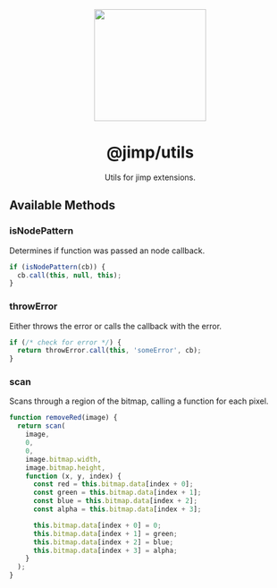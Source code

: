 <div align="center">
  <img width="200" height="200"
    src="https://s3.amazonaws.com/pix.iemoji.com/images/emoji/apple/ios-11/256/crayon.png">
  <h1>@jimp/utils</h1>
  <p>Utils for jimp extensions.</p>
</div>

## Available Methods

### isNodePattern

Determines if function was passed an node callback.

```js
if (isNodePattern(cb)) {
  cb.call(this, null, this);
}
```

### throwError

Either throws the error or calls the callback with the error.

```js
if (/* check for error */) {
  return throwError.call(this, 'someError', cb);
}
```

### scan

Scans through a region of the bitmap, calling a function for each pixel.

```js
function removeRed(image) {
  return scan(
    image,
    0,
    0,
    image.bitmap.width,
    image.bitmap.height,
    function (x, y, index) {
      const red = this.bitmap.data[index + 0];
      const green = this.bitmap.data[index + 1];
      const blue = this.bitmap.data[index + 2];
      const alpha = this.bitmap.data[index + 3];

      this.bitmap.data[index + 0] = 0;
      this.bitmap.data[index + 1] = green;
      this.bitmap.data[index + 2] = blue;
      this.bitmap.data[index + 3] = alpha;
    }
  );
}
```
